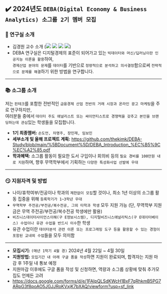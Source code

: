 ## ✔️ 2024년도 `DEBA(Digital Economy & Business Analytics) 소그룹 2기 멤버 모집`

### :office: 연구실 소개
- 김경원 교수 소개 (<a href="https://sites.google.com/view/thekimk" target="_blank"><img src="https://img.shields.io/badge/Homepage-4285F4?style=flat-square&logo=Google&logoColor=white"/></a> <a href="https://scholar.google.com/citations?hl=ko&user=nHPe-4UAAAAJ&view_op=list_works&sortby=pubdate" target="_blank"><img src="https://img.shields.io/badge/Google Scholar-4285F4?style=flat-square&logo=Google Scholar&logoColor=white"/></a> <a href="https://www.youtube.com/channel/UCEYxJNI5dhnn_CdC9BEWTuA" target="_blank"><img src="https://img.shields.io/badge/YouTube-FF0000?style=flat-square&logo=YouTube&logoColor=white"/></a> <a href="https://github.com/thekimk" target="_blank"><img src="https://img.shields.io/badge/Github-181717?style=flat-square&logo=Github&logoColor=white"/></a>)
- DEBA 연구실은 디지털경제의 표준이 되어가고 있는 `빅데이터와 머신/딥러닝이란 인공지능 이론을 활용`하여,     
`경제산업 분야의 문제`를 `데이터`를 기반으로 `정량적으로 분석하고 의사결정`함으로써 `전략적으로 문제를 해결`하기 위한 방법을 연구합니다.    

---

### :books: 소그룹 소개
저는 `핀테크`를 포함한 전반적인 `금융경제 산업 전반의 거래 시장과 온라인 광고 마케팅`을 주로 연구하지만,     
여러분들 중에서 `데이터 주도 애널리스트 또는 싸이언티스트로 경쟁력을 갖추고 본인을 브랜딩하는데 관심`있는 학생들을 모집합니다.

- **1기 최종멤버:** `손도언, 차명주, 장민재, 임보민`
- **세부소개 및 올해 프로젝트 계획:** https://github.com/thekimk/DEBA-Study/blob/main/%5BDocument%5D/DEBA_Introduction_%EC%B5%9C%EC%A2%85.pdf
- **학과혜택:** 소그룹 활동이 필요한 도서 구입이나 회의비 등의 `필요 경비를 100만원 내로 지원`하며, 향후 무역학부에서 기획하는 `다양한 특성화사업 선발에 우대`
  
---

### :smirk: 지원자격 및 방법

- 나이/휴학여부/전공이나 학과의 `제한없이 모집`할 것이나, 최소 1년 이상의 소그룹 활동 집중을 위해 `등록학기가 1~3학년 우대`
- `무역학부 주전공/부전공/복수전공, 그외 타학과 학생` 모두 지원 가능 (단, 무역학부 지원금은 무역 주전공/부전공/복수전공 학생에만 활용)
- `비즈니스데이터사이언스이해(구 E정보시스템), 디지털비즈니스애널리틱스(구 E데이터베이스) 수업이나 유관 수업을 반드시 이수`한 학생
- 유관 수업이란 `데이터분석 관련 이론 또는 프로그래밍 도구 등을 활용할 수 있는 경험이 포함된 교내외 수업`들을 모두 의미함

---

- **모집시기:** `(매년 1학기 4월 경)` 2024년 4월 22일 ~ 4월 30일
- **지원방법:** `모집기간 내 아래 구글 폼을 작성`하면 지원이 완료되며, 합격자는 지원 마감 후 1주일 내 통보 예정
- 지원마감 이후에도 구글 폼을 작성 및 신청하면, 역량과 소그룹 상황에 맞춰 추가모집도 언제든 고려
- https://docs.google.com/forms/d/e/1FAIpQLSdKWcH1BxF7qRhkmB5PG7ARpG3f8poAO5JGJJRoKVxjK7bXAQ/viewform?usp=sf_link
